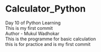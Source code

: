 # Calculator_Python
Day 10 of Python Learning
<br>
This is my first commit
<br>
Author - Mukul Wadhokar
<br>
This is the programme for basic calculation
<br>
this is for practice and is my first commit

